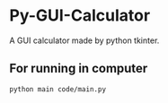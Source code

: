 # Py-GUI-Calculator
A GUI calculator made by python tkinter.

## For running in computer 

```bash
python main code/main.py

```
